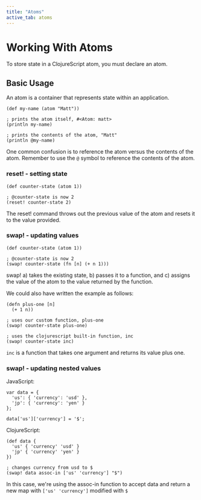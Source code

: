```yaml
---
title: "Atoms"
active_tab: atoms
---
```

# Working With Atoms

To store state in a ClojureScript atom, you must declare an atom.  

## Basic Usage

An atom is a container that represents state within an application.    

```
(def my-name (atom "Matt"))

; prints the atom itself, #<Atom: matt>
(println my-name) 

; prints the contents of the atom, "Matt"
(println @my-name)                                             
```

One common confusion is to reference the atom versus the contents of the atom.
Remember to use the ```@``` symbol to reference the contents of the atom.

### reset! - setting state 

```
(def counter-state (atom 1))

; @counter-state is now 2
(reset! counter-state 2) 
```

The reset! command throws out the previous value of the atom and resets it to the
value provided.

### swap! - updating values 

```
(def counter-state (atom 1))

; @counter-state is now 2
(swap! counter-state (fn [n] (+ n 1))) 
```

swap! a) takes the existing state, b) passes it to a function, and c) assigns
the value of the atom to the value returned by the function.

We could also have written the example as follows:

```
(defn plus-one [n]
  (+ 1 n))
  
; uses our custom function, plus-one
(swap! counter-state plus-one)
 
; uses the clojurescript built-in function, inc
(swap! counter-state inc) 
```

```inc``` is a function that takes one argument and returns its value plus one. 

### swap! - updating nested values 

JavaScript:

```
var data = {
  'us': { 'currency': 'usd' },
  'jp': { 'currency': 'yen' }
};

data['us']['currency'] = '$';
```

ClojureScript:

```
(def data {
  'us' { 'currency' 'usd' }
  'jp' { 'currency' 'yen' }
})

; changes currency from usd to $
(swap! data assoc-in ['us' 'currency'] "$") 
```

In this case, we're using the assoc-in function to accept data and return a new
map with ```['us' 'currency']``` modified with ```$``` 

